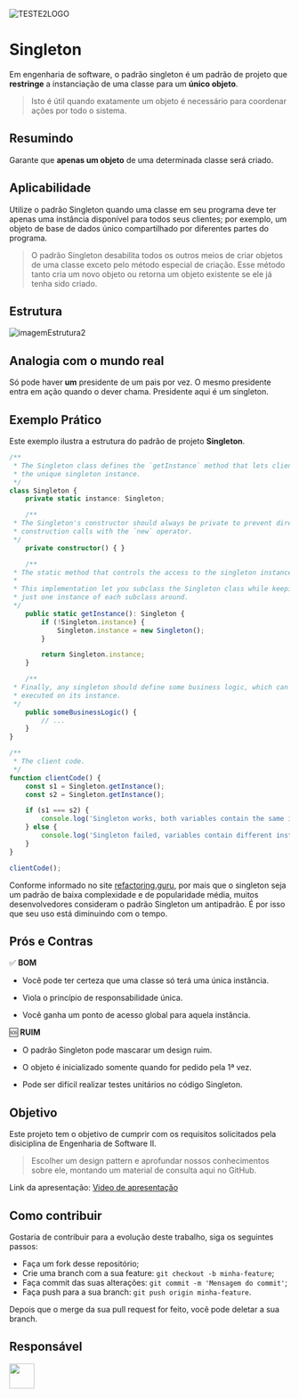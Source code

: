 ![TESTE2LOGO](https://user-images.githubusercontent.com/86803799/175835829-de819602-87f4-4068-aa13-0804153fef77.jpg)
# Singleton
Em engenharia de software, o padrão singleton é um padrão de projeto que **restringe** a instanciação de uma classe para um **único objeto**.
 > Isto é útil quando exatamente um objeto é necessário para coordenar ações por todo o sistema.

## Resumindo
Garante que **apenas um objeto** de uma determinada classe será criado.

## Aplicabilidade

Utilize o padrão Singleton quando uma classe em seu programa deve ter apenas uma instância disponível para todos seus clientes; por exemplo, um objeto de base de dados único compartilhado por diferentes partes do programa.
> O padrão Singleton desabilita todos os outros meios de criar objetos de uma classe exceto pelo método especial de criação. Esse método tanto cria um novo objeto ou retorna um objeto existente se ele já tenha sido criado.

## Estrutura
![imagemEstrutura2](https://user-images.githubusercontent.com/86803799/175925918-ef18f75f-c009-4bd1-a1a5-de31e860f487.png)

## Analogia com o mundo real
Só pode haver **um** presidente de um pais por vez. O mesmo presidente entra em ação quando o dever chama. Presidente aqui é um singleton.


## Exemplo Prático

Este exemplo ilustra a estrutura do padrão de projeto **Singleton**.

```typescript
/**
 * The Singleton class defines the `getInstance` method that lets clients access
 * the unique singleton instance.
 */
class Singleton {
    private static instance: Singleton;

    /**
 * The Singleton's constructor should always be private to prevent direct
 * construction calls with the `new` operator.
 */
    private constructor() { }

    /**
 * The static method that controls the access to the singleton instance.
 *
 * This implementation let you subclass the Singleton class while keeping
 * just one instance of each subclass around.
 */
    public static getInstance(): Singleton {
        if (!Singleton.instance) {
            Singleton.instance = new Singleton();
        }

        return Singleton.instance;
    }

    /**
 * Finally, any singleton should define some business logic, which can be
 * executed on its instance.
 */
    public someBusinessLogic() {
        // ...
    }
}

/**
 * The client code.
 */
function clientCode() {
    const s1 = Singleton.getInstance();
    const s2 = Singleton.getInstance();

    if (s1 === s2) {
        console.log('Singleton works, both variables contain the same instance.');
    } else {
        console.log('Singleton failed, variables contain different instances.');
    }
}

clientCode();
```
Conforme informado no site [refactoring.guru](https://refactoring.guru/pt-br/design-patterns/singleton/typescript/example#example-0--index-ts), por mais que o singleton seja um padrão de baixa complexidade e de popularidade média, muitos desenvolvedores consideram o padrão Singleton um antipadrão. É por isso que seu uso está diminuindo com o tempo.

## Prós e Contras

✅ **BOM** 

 - Você pode ter certeza que uma classe só terá uma única instância. 
   
 - Viola o princípio de responsabilidade única. 

 - Você ganha um ponto de acesso global para aquela instância. 

🆘 **RUIM**
- O padrão Singleton pode mascarar um design ruim. 

- O objeto é inicializado somente quando for pedido pela 1ª vez. 

- Pode ser difícil realizar testes unitários no código Singleton. 

## Objetivo
Este projeto tem o objetivo de cumprir com os requisitos solicitados pela disiciplina de Engenharia de Software II. 
> Escolher um design pattern e aprofundar nossos conhecimentos sobre ele, montando um material de consulta aqui no GitHub.

Link da apresentação: [Video de apresentação](https://github.com/paulosisti/Singleton/blob/master/Video/Apresentacao.mp4)

## Como contribuir
Gostaria de contribuir para a evolução deste trabalho, siga os seguintes passos:

- Faça um fork desse repositório;
- Crie uma branch com a sua feature: `git checkout -b minha-feature`;
- Faça commit das suas alterações: `git commit -m 'Mensagem do commit'`;
- Faça push para a sua branch: `git push origin minha-feature`.

Depois que o merge da sua pull request for feito, você pode deletar a sua branch.

##  Responsável
<a href="https://github.com/paulosisti"><img src="https://github.com/paulosisti.png" width="45" height="45"></a> &nbsp;
